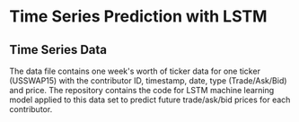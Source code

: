 # Time Series Prediction with LSTM
## Time Series Data
The data file contains one week's worth of ticker data for one ticker (USSWAP15) with the contributor ID, timestamp, date, type (Trade/Ask/Bid) and price. The repository contains the code for LSTM machine learning model applied to this data set to predict future trade/ask/bid prices for each contributor. 
